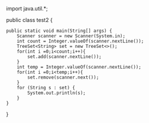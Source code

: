 import java.util.*;

public class test2 {


    public static void main(String[] args) {
        Scanner scanner = new Scanner(System.in);
        int count = Integer.valueOf(scanner.nextLine());
        TreeSet<String> set = new TreeSet<>();
        for(int i =0;i<count;i++){
            set.add(scanner.nextLine());
        }
        int temp = Integer.valueOf(scanner.nextLine());
        for(int i =0;i<temp;i++){
            set.remove(scanner.next());
        }
        for (String s : set) {
            System.out.println(s);
        }
    }
}
